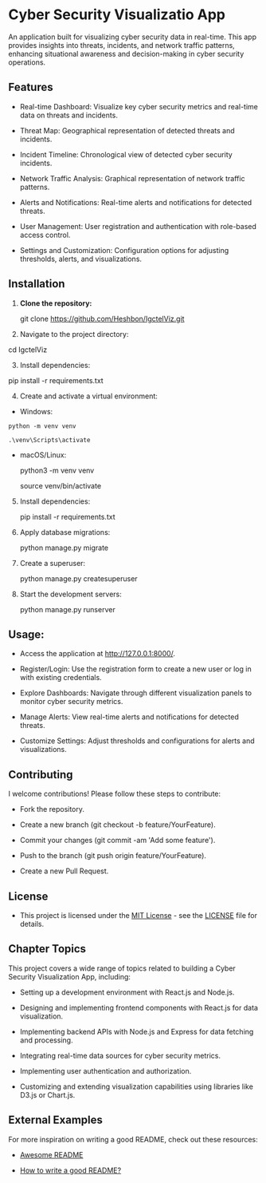 # Cyber Security Visualizatio App

An application built for visualizing cyber security data in real-time. This app provides insights into threats, incidents, and network traffic patterns, enhancing situational awareness and decision-making in cyber security operations.

## Features

   + Real-time Dashboard: Visualize key cyber security metrics and real-time data on threats and incidents.

   + Threat Map: Geographical representation of detected threats and incidents.

   + Incident Timeline: Chronological view of detected cyber security incidents.

   + Network Traffic Analysis: Graphical representation of network traffic patterns.

   + Alerts and Notifications: Real-time alerts and notifications for detected threats.

   + User Management: User registration and authentication with role-based access control.

   + Settings and Customization: Configuration options for adjusting thresholds, alerts, and visualizations.

## Installation

1. **Clone the repository:**  

	git clone https://github.com/Heshbon/IgctelViz.git

2. Navigate to the project directory:

  cd IgctelViz

3. Install dependencies:

  pip install -r requirements.txt

4. Create and activate a virtual environment:

  +  Windows:

	python -m venv venv

	.\venv\Scripts\activate

  + macOS/Linux:

	python3 -m venv venv

	source venv/bin/activate

5. Install dependencies:

	pip install -r requirements.txt

6. Apply database migrations:

	python manage.py migrate

7. Create a superuser:

	python manage.py createsuperuser

8. Start the development servers:

	python manage.py runserver

## Usage:

  + Access the application at http://127.0.0.1:8000/.

  + Register/Login: Use the registration form to create a new user or log in with existing credentials.

  + Explore Dashboards: Navigate through different visualization panels to monitor cyber security metrics.

  + Manage Alerts: View real-time alerts and notifications for detected threats.

  + Customize Settings: Adjust thresholds and configurations for alerts and visualizations.

## Contributing

I welcome contributions! Please follow these steps to contribute:

   + Fork the repository.

   + Create a new branch (git checkout -b feature/YourFeature).

   + Commit your changes (git commit -am 'Add some feature').

   + Push to the branch (git push origin feature/YourFeature).

   + Create a new Pull Request.

## License

  + This project is licensed under the [MIT License](https://opensource.org/licenses/MIT) - see the [LICENSE](https://github.com/Heshbon/CyberSecurityApp/blob/main/LICENSE) file for details.

## Chapter Topics

This project covers a wide range of topics related to building a Cyber Security Visualization App, including:

   + Setting up a development environment with React.js and Node.js.

   + Designing and implementing frontend components with React.js for data visualization.

   + Implementing backend APIs with Node.js and Express for data fetching and processing.

   + Integrating real-time data sources for cyber security metrics.

   + Implementing user authentication and authorization.

   + Customizing and extending visualization capabilities using libraries like D3.js or Chart.js.

## External Examples

For more inspiration on writing a good README, check out these resources:

  + [Awesome README](https://github.com/matiassingers/awesome-readme)

  + [How to write a good README?](https://bulldogjob.com/news/449-how-to-write-a-good-readme-for-your-github-project)
